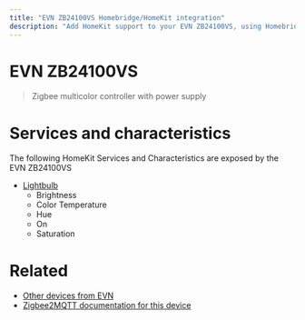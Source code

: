 ```yaml
---
title: "EVN ZB24100VS Homebridge/HomeKit integration"
description: "Add HomeKit support to your EVN ZB24100VS, using Homebridge, Zigbee2MQTT and homebridge-z2m."
---
```

<!---
This file has been GENERATED using src/docgen/docgen.ts
DO NOT EDIT THIS FILE MANUALLY!
-->
# EVN ZB24100VS
> Zigbee multicolor controller with power supply


# Services and characteristics
The following HomeKit Services and Characteristics are exposed by
the EVN ZB24100VS

* [Lightbulb](../../light.md)
  * Brightness
  * Color Temperature
  * Hue
  * On
  * Saturation


# Related
* [Other devices from EVN](../index.md#evn)
* [Zigbee2MQTT documentation for this device](https://www.zigbee2mqtt.io/devices/ZB24100VS.html)